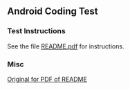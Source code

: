 ## Android Coding Test

### Test Instructions

See the file [README.pdf](README.pdf) for instructions.

### Misc

[Original for PDF of README](https://docs.google.com/document/d/1JheX93C2bNkwbLcGahu61do3mKURRIi_Jh5gJm-a8vU/edit#heading=h.w9tbewppm37j)
